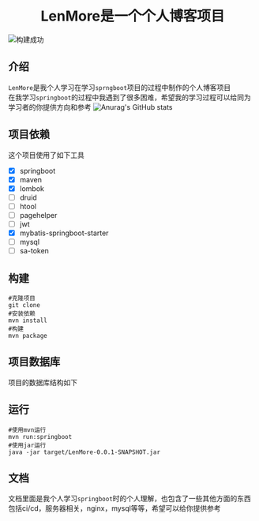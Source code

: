 <div style="text-align: center;"><h1>LenMore是一个个人博客项目</h1></div>

![构建成功](https://app.travis-ci.com/luolikong950412/LenMoreBlog.svg?branch=master)
## 介绍
`LenMore`是我个人学习在学习`sprngboot`项目的过程中制作的个人博客项目  
在我学习`springboot`的过程中我遇到了很多困难，希望我的学习过程可以给同为学习者的你提供方向和参考
![Anurag's GitHub stats](https://github-readme-stats.vercel.app/api?username=linuxterminator&show_icons=true&theme=dracula&)  

## 项目依赖
这个项目使用了如下工具  
- [x] springboot
- [x] maven
- [X] lombok
- [ ] druid
- [ ] htool
- [ ] pagehelper
- [ ] jwt
- [x] mybatis-springboot-starter
- [ ] mysql
- [ ] sa-token
## 构建
```shell
#克隆项目
git clone 
#安装依赖
mvn install
#构建
mvn package
```
## 项目数据库
项目的数据库结构如下

## 运行
```shell
#使用mvn运行
mvn run:springboot
#使用jar运行
java -jar target/LenMore-0.0.1-SNAPSHOT.jar
```
## 文档
文档里面是我个人学习`springboot`时的个人理解，也包含了一些其他方面的东西  
包括ci/cd，服务器相关，nginx，mysql等等，希望可以给你提供参考
